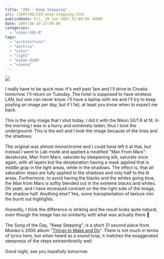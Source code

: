 ```yaml
---
title: "259 - Keep Stepping"
url: /2007/06/259-keep-stepping.html
publishDate: Fri, 29 Jun 2007 23:09:00 +0000
date: 2007-06-29 23:09:00
categories: 
  - "nikon-501-8"
tags: 
  - "architecture"
  - "austria"
  - "color"
  - "light"
  - "nikon-d200"
  - "vienna"
---
```

<a href="https://d25zfm9zpd7gm5.cloudfront.net/1200x1200/2007/20070629_084429_ps.jpg"><img src="https://d25zfm9zpd7gm5.cloudfront.net/0600x0600/2007/20070629_084429_ps.jpg"/></a><br/><br/>I really have to be quick now. It's well past 1am and I'll drive to Croatia tomorrow. I'll return on Tuesday. The hotel is supposed to have wireless LAN, but one can never know. I'll have a laptop with me and I'll try to keep posting an image per day, but if I fail, at least you know when to expect me back.<br/><br/>This is the only image that I shot today. I did it with the Nikon 50/1.8 at f4. In the morning I was in a hurry and extremely laden, thus I took the underground. This is the exit and I took the image because of the lines and the shadows.<br/><br/>The original was almost monochrome and I could have left it at that, but instead I went to Lab mode and applied a modified "Man From Mars": desaturate, Man from Mars, saturate by steepening a/b, saturate once again, with all layers but the desaturation having a mask applied that is middle gray in the light areas, white in the shadows. The effect is, that all saturation steps are fully applied to the shadows and only half to the lit areas. Furthermore, to avoid having the blacks and the whites going blue, the Man from Mars is softly blended out in the extreme blacks and whites. Oh yeah, and I have increased contrast on the the right side of the image, the shadow half. Anything else? Yes, some transplantation of texture into the burnt out highlights. <br/><br/>Honestly, I think the difference is striking and the result looks quite natural, even though the image has no similarity with what was actually there 🙂<br/><br/>The Song of the Day, "Keep Stepping", is a short 21 second piece from Moloko's 2000 album "<a href="http://www.amazon.com/Things-Make-Do-Moloko/dp/B00004RIV4" target="_blank">Things to Make and Do</a>". There is not much in terms of lyrics here, but when heard as a sound loop, it matches the exaggerated steepness of the steps extraordinarily well.<br/><br/>Good night, see you hopefully tomorrow.
